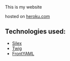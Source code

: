 This is my website

hosted on [heroku.com](http://heroku.com)

## Technologies used:

+ [Silex](https://silex.sensiolabs.com)
+ [Twig](https://twig.sensiolabs.com)
+ [FrontYAML](https://github.com/mnapoli/FrontYAML)